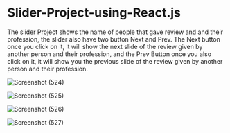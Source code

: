 # Slider-Project-using-React.js

The slider Project shows the name of people that gave review and and their profession, the slider also have two button Next and Prev. The Next button once you click on it, it will show the next slide of the review given by another person and their profession, and the Prev Button once you also click on it, it will show you the previous slide of the review given by another person and their profession.


![Screenshot (524)](https://user-images.githubusercontent.com/88320958/224298592-45487ac0-df33-4b58-9153-19125c251f7c.png)


![Screenshot (525)](https://user-images.githubusercontent.com/88320958/224298600-fb574e14-8bba-425f-8036-1a077d3d1226.png)


![Screenshot (526)](https://user-images.githubusercontent.com/88320958/224298602-5432b049-e81c-4e66-935f-b0f2697fce1c.png)


![Screenshot (527)](https://user-images.githubusercontent.com/88320958/224298605-6a16cbd0-7fa1-4b93-885e-60bd22d5d1f8.png)
